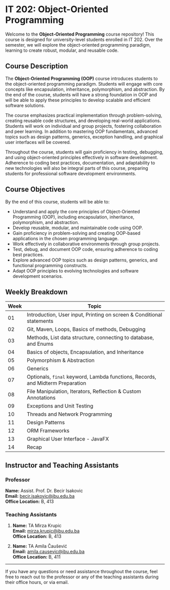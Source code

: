 # IT 202: Object-Oriented Programming

Welcome to the **Object-Oriented Programming** course repository! This course is designed for university-level students enrolled in IT 202. Over the semester, we will explore the object-oriented programming paradigm, learning to create robust, modular, and reusable code.

## Course Description

The **Object-Oriented Programming (OOP)** course introduces students to the object-oriented programming paradigm. Students will engage with core concepts like encapsulation, inheritance, polymorphism, and abstraction. By the end of the course, students will have a strong foundation in OOP and will be able to apply these principles to develop scalable and efficient software solutions.

The course emphasizes practical implementation through problem-solving, creating reusable code structures, and developing real-world applications. Students will work on individual and group projects, fostering collaboration and peer learning. In addition to mastering OOP fundamentals, advanced topics such as design patterns, generics, exception handling, and graphical user interfaces will be covered.

Throughout the course, students will gain proficiency in testing, debugging, and using object-oriented principles effectively in software development. Adherence to coding best practices, documentation, and adaptability to new technologies will also be integral parts of this course, preparing students for professional software development environments.

## Course Objectives

By the end of this course, students will be able to:

- Understand and apply the core principles of Object-Oriented Programming (OOP), including encapsulation, inheritance, polymorphism, and abstraction.
- Develop reusable, modular, and maintainable code using OOP.
- Gain proficiency in problem-solving and creating OOP-based applications in the chosen programming language.
- Work effectively in collaborative environments through group projects.
- Test, debug, and document OOP code, ensuring adherence to coding best practices.
- Explore advanced OOP topics such as design patterns, generics, and functional programming constructs.
- Adapt OOP principles to evolving technologies and software development scenarios.

## Weekly Breakdown

| Week | Topic |
|------|-------|
| 01   | Introduction, User input, Printing on screen & Conditional statements |
| 02   | Git, Maven, Loops, Basics of methods, Debugging |
| 03   | Methods, List data structure, connecting to database, and Enums |
| 04   | Basics of objects, Encapsulation, and Inheritance |
| 05   | Polymorphism & Abstraction |
| 06   | Generics |
| 07   | Optionals, `final` keyword, Lambda functions, Records, and Midterm Preparation |
| 08   | File Manipulation, Iterators, Reflection & Custom Annotations |
| 09   | Exceptions and Unit Testing |
| 10   | Threads and Network Programming |
| 11   | Design Patterns |
| 12   | ORM Frameworks |
| 13   | Graphical User Interface - JavaFX |
| 14   | Recap |

## Instructor and Teaching Assistants

### Professor

**Name:** Assist. Prof. Dr. Becir Isakovic  
**Email:** becir.isakovic@ibu.edu.ba  
**Office Location:** B, 413

### Teaching Assistants

1. **Name:** TA Mirza Krupic  
   **Email:** mirza.krupic@ibu.edu.ba  
   **Office Location:** B, 413

2. **Name:** TA Amila Čaušević  
   **Email:** amila.causevic@ibu.edu.ba  
   **Office Location:** B, 411

---

If you have any questions or need assistance throughout the course, feel free to reach out to the professor or any of the teaching assistants during their office hours, or via email.

